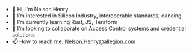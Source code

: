 - 👋 Hi, I’m Nelson Henry
- 👀 I’m interested in Silicon Industry, interoperable standards, dancing
- 🌱 I’m currently learning Rust, JS, Teraform
- 💞️ I’m looking to collaborate on Access Control systems and credential solutions
- 📫 How to reach me: Nelson.Henry@allegion.com
